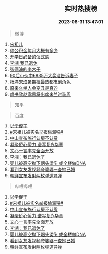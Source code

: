 <div align="center"><h2>实时热搜榜</h2><h4>2023-08-31 13:47:01</h4></div>

> 微博  

1. [宋祖儿](https://s.weibo.com/weibo?q=%E5%AE%8B%E7%A5%96%E5%84%BF&t=31&band_rank=1&Refer=top)<br />
2. [你公积金每月大概有多少](https://s.weibo.com/weibo?q=%23%E4%BD%A0%E5%85%AC%E7%A7%AF%E9%87%91%E6%AF%8F%E6%9C%88%E5%A4%A7%E6%A6%82%E6%9C%89%E5%A4%9A%E5%B0%91%23&t=31&band_rank=2&Refer=top)<br />
3. [开学日必备的仪式感](https://s.weibo.com/weibo?q=%23%E5%BC%80%E5%AD%A6%E6%97%A5%E5%BF%85%E5%A4%87%E7%9A%84%E4%BB%AA%E5%BC%8F%E6%84%9F%23&t=31&band_rank=3&Refer=top)<br />
4. [李湘 我已退休](https://s.weibo.com/weibo?q=%E6%9D%8E%E6%B9%98%20%E6%88%91%E5%B7%B2%E9%80%80%E4%BC%91&t=31&band_rank=4&Refer=top)<br />
5. [张俪演的李木子](https://s.weibo.com/weibo?q=%23%E5%BC%A0%E4%BF%AA%E6%BC%94%E7%9A%84%E6%9D%8E%E6%9C%A8%E5%AD%90%23&t=31&band_rank=5&Refer=top)<br />
6. [90后小伙中6835万大奖没告诉妻子](https://s.weibo.com/weibo?q=%2390%E5%90%8E%E5%B0%8F%E4%BC%99%E4%B8%AD6835%E4%B8%87%E5%A4%A7%E5%A5%96%E6%B2%A1%E5%91%8A%E8%AF%89%E5%A6%BB%E5%AD%90%23&t=31&band_rank=6&Refer=top)<br />
7. [杨洋宋焰暑期档最热都市剧角色](https://s.weibo.com/weibo?q=%23%E6%9D%A8%E6%B4%8B%E5%AE%8B%E7%84%B0%E6%9A%91%E6%9C%9F%E6%A1%A3%E6%9C%80%E7%83%AD%E9%83%BD%E5%B8%82%E5%89%A7%E8%A7%92%E8%89%B2%23&t=31&band_rank=7&Refer=top)<br />
8. [原来久坐人会变丑是真的](https://s.weibo.com/weibo?q=%23%E5%8E%9F%E6%9D%A5%E4%B9%85%E5%9D%90%E4%BA%BA%E4%BC%9A%E5%8F%98%E4%B8%91%E6%98%AF%E7%9C%9F%E7%9A%84%23&t=31&band_rank=8&Refer=top)<br />
9. [虞书欣赵露思将出席米兰时装周](https://s.weibo.com/weibo?q=%23%E8%99%9E%E4%B9%A6%E6%AC%A3%E8%B5%B5%E9%9C%B2%E6%80%9D%E5%B0%86%E5%87%BA%E5%B8%AD%E7%B1%B3%E5%85%B0%E6%97%B6%E8%A3%85%E5%91%A8%23&t=31&band_rank=9&Refer=top)<br />

> 知乎  


> 百度  

1. [以学促干](https://www.baidu.com/s?wd=%E4%BB%A5%E5%AD%A6%E4%BF%83%E5%B9%B2&sa=fyb_news&rsv_dl=fyb_news)<br />
2. [#宋祖儿被实名举报偷漏税#](https://www.baidu.com/s?wd=%23%E5%AE%8B%E7%A5%96%E5%84%BF%E8%A2%AB%E5%AE%9E%E5%90%8D%E4%B8%BE%E6%8A%A5%E5%81%B7%E6%BC%8F%E7%A8%8E%23&sa=fyb_news&rsv_dl=fyb_news)<br />
3. [中山宣布施行认房不认贷](https://www.baidu.com/s?wd=%E4%B8%AD%E5%B1%B1%E5%AE%A3%E5%B8%83%E6%96%BD%E8%A1%8C%E8%AE%A4%E6%88%BF%E4%B8%8D%E8%AE%A4%E8%B4%B7&sa=fyb_news&rsv_dl=fyb_news)<br />
4. [凝聚侨心侨力 谱写复兴华章](https://www.baidu.com/s?wd=%E5%87%9D%E8%81%9A%E4%BE%A8%E5%BF%83%E4%BE%A8%E5%8A%9B+%E8%B0%B1%E5%86%99%E5%A4%8D%E5%85%B4%E5%8D%8E%E7%AB%A0&sa=fyb_news&rsv_dl=fyb_news)<br />
5. [文心一言率先全面开放](https://www.baidu.com/s?wd=%E6%96%87%E5%BF%83%E4%B8%80%E8%A8%80&sa=fyb_news&rsv_dl=fyb_news)<br />
6. [李湘：我已退休了](https://www.baidu.com/s?wd=%E6%9D%8E%E6%B9%98%EF%BC%9A%E6%88%91%E5%B7%B2%E9%80%80%E4%BC%91%E4%BA%86&sa=fyb_news&rsv_dl=fyb_news)<br />
7. [婴儿被高空抛下烟头烫伤 或全楼做DNA](https://www.baidu.com/s?wd=%E5%A9%B4%E5%84%BF%E8%A2%AB%E9%AB%98%E7%A9%BA%E6%8A%9B%E4%B8%8B%E7%83%9F%E5%A4%B4%E7%83%AB%E4%BC%A4+%E6%88%96%E5%85%A8%E6%A5%BC%E5%81%9ADNA&sa=fyb_news&rsv_dl=fyb_news)<br />
8. [看到女友发视频夸婆婆一查她已婚](https://www.baidu.com/s?wd=%E7%9C%8B%E5%88%B0%E5%A5%B3%E5%8F%8B%E5%8F%91%E8%A7%86%E9%A2%91%E5%A4%B8%E5%A9%86%E5%A9%86%E4%B8%80%E6%9F%A5%E5%A5%B9%E5%B7%B2%E5%A9%9A&sa=fyb_news&rsv_dl=fyb_news)<br />
9. [朝鲜宣布发射两枚弹道导弹](https://www.baidu.com/s?wd=%E6%9C%9D%E9%B2%9C%E5%AE%A3%E5%B8%83%E5%8F%91%E5%B0%84%E4%B8%A4%E6%9E%9A%E5%BC%B9%E9%81%93%E5%AF%BC%E5%BC%B9&sa=fyb_news&rsv_dl=fyb_news)<br />

> 哔哩哔哩  

1. [以学促干](https://www.baidu.com/s?wd=%E4%BB%A5%E5%AD%A6%E4%BF%83%E5%B9%B2&sa=fyb_news&rsv_dl=fyb_news)<br />
2. [#宋祖儿被实名举报偷漏税#](https://www.baidu.com/s?wd=%23%E5%AE%8B%E7%A5%96%E5%84%BF%E8%A2%AB%E5%AE%9E%E5%90%8D%E4%B8%BE%E6%8A%A5%E5%81%B7%E6%BC%8F%E7%A8%8E%23&sa=fyb_news&rsv_dl=fyb_news)<br />
3. [中山宣布施行认房不认贷](https://www.baidu.com/s?wd=%E4%B8%AD%E5%B1%B1%E5%AE%A3%E5%B8%83%E6%96%BD%E8%A1%8C%E8%AE%A4%E6%88%BF%E4%B8%8D%E8%AE%A4%E8%B4%B7&sa=fyb_news&rsv_dl=fyb_news)<br />
4. [凝聚侨心侨力 谱写复兴华章](https://www.baidu.com/s?wd=%E5%87%9D%E8%81%9A%E4%BE%A8%E5%BF%83%E4%BE%A8%E5%8A%9B+%E8%B0%B1%E5%86%99%E5%A4%8D%E5%85%B4%E5%8D%8E%E7%AB%A0&sa=fyb_news&rsv_dl=fyb_news)<br />
5. [文心一言率先全面开放](https://www.baidu.com/s?wd=%E6%96%87%E5%BF%83%E4%B8%80%E8%A8%80&sa=fyb_news&rsv_dl=fyb_news)<br />
6. [李湘：我已退休了](https://www.baidu.com/s?wd=%E6%9D%8E%E6%B9%98%EF%BC%9A%E6%88%91%E5%B7%B2%E9%80%80%E4%BC%91%E4%BA%86&sa=fyb_news&rsv_dl=fyb_news)<br />
7. [婴儿被高空抛下烟头烫伤 或全楼做DNA](https://www.baidu.com/s?wd=%E5%A9%B4%E5%84%BF%E8%A2%AB%E9%AB%98%E7%A9%BA%E6%8A%9B%E4%B8%8B%E7%83%9F%E5%A4%B4%E7%83%AB%E4%BC%A4+%E6%88%96%E5%85%A8%E6%A5%BC%E5%81%9ADNA&sa=fyb_news&rsv_dl=fyb_news)<br />
8. [看到女友发视频夸婆婆一查她已婚](https://www.baidu.com/s?wd=%E7%9C%8B%E5%88%B0%E5%A5%B3%E5%8F%8B%E5%8F%91%E8%A7%86%E9%A2%91%E5%A4%B8%E5%A9%86%E5%A9%86%E4%B8%80%E6%9F%A5%E5%A5%B9%E5%B7%B2%E5%A9%9A&sa=fyb_news&rsv_dl=fyb_news)<br />
9. [朝鲜宣布发射两枚弹道导弹](https://www.baidu.com/s?wd=%E6%9C%9D%E9%B2%9C%E5%AE%A3%E5%B8%83%E5%8F%91%E5%B0%84%E4%B8%A4%E6%9E%9A%E5%BC%B9%E9%81%93%E5%AF%BC%E5%BC%B9&sa=fyb_news&rsv_dl=fyb_news)<br />
